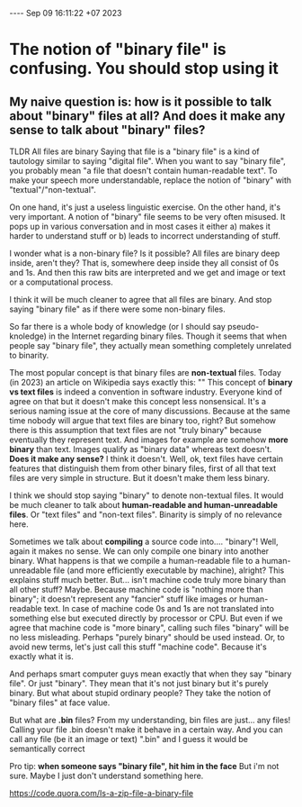 ---- Sep 09 16:11:22 +07 2023
# The notion of "binary file" is confusing. You should stop using it

## My naive question is: how is it possible to talk about "binary" files at all? And does it make any sense to talk about "binary" files?

TLDR
All files are binary
Saying that file is a "binary file" is a kind of tautology similar to saying "digital file".
When you want to say "binary file", you probably mean "a file that doesn't contain human-readable text".
To make your speech more understandable, replace the notion of "binary" with "textual"/"non-textual".

On one hand, it's just a useless linguistic exercise.
On the other hand, it's very important. A notion of "binary" file seems to be very often misused. It pops up in various conversation and in most cases it either a) makes it harder to understand stuff or b) leads to incorrect understanding of stuff.

I wonder what is a non-binary file? Is it possible?
All files are binary deep inside, aren't they?
That is, somewhere deep inside they all consist of 0s and 1s.
And then this raw bits are interpreted and we get and image or text or a computational process.

I think it will be much cleaner to agree that all files are binary. And stop saying "binary file" as if there were some non-binary files.

So far there is a whole body of knowledge (or I should say pseudo-knoledge) in the Internet regarding binary files.
Though it seems that when people say "binary file", they actually mean something completely unrelated to binarity.

The most popular concept is that binary files are __non-textual__ files. Today (in 2023) an article on Wikipedia says exactly this:
""
This concept of __binary vs text files__ is indeed a convention in software industry. Everyone kind of agree on that but it doesn't make this concept less nonsensical. It's a serious naming issue at the core of many discussions.
Because at the same time nobody will argue that text files are binary too, right?
But somehow there is this assumption that text files are not "truly binary" because eventually they represent text.
And images for example are somehow __more binary__ than text.
Images qualify as "binary data" whereas text doesn't.
__Does it make any sense?__
I think it doesn't.
Well, ok, text files have certain features that distinguish them from other binary files, first of all that text files are very simple in structure. But it doesn't make them less binary.

I think we should stop saying "binary" to denote non-textual files. It would be much cleaner to talk about __human-readable and human-unreadable files__. Or "text files" and "non-text files". Binarity is simply of no relevance here.


Sometimes we talk about __compiling__ a source code into.... "binary"! Well, again it makes no sense. We can only compile one binary into another binary. What happens is that we compile a human-readable file to a human-unreadable file (and more efficiently executable by machine), alright? This explains stuff much better.
But... isn't machine code truly more binary than all other stuff? Maybe. Because machine code is "nothing more than binary"; it doesn't represent any "fancier" stuff like images or human-readable text. In case of machine code 0s and 1s are not translated into something else but executed directly by processor or CPU.
But even if we agree that machine code is "more binary", calling such files "binary" will be no less misleading. Perhaps "purely binary" should be used instead. Or, to avoid new terms, let's just call this stuff "machine code". Because it's exactly what it is.

And perhaps smart computer guys mean exactly that when they say "binary file". Or just "binary". They mean that it's not just binary but it's purely binary.
But what about stupid ordinary people? They take the notion of "binary files" at face value.

But what are __.bin__ files?
From my understanding, bin files are just... any files! Calling your file .bin doesn't make it behave in a certain way. And you can call any file (be it an image or text) ".bin" and I guess it would be semantically correct

Pro tip:
__when someone says "binary file", hit him in the face__
But i'm not sure. Maybe I just don't understand something here.









https://code.quora.com/Is-a-zip-file-a-binary-file